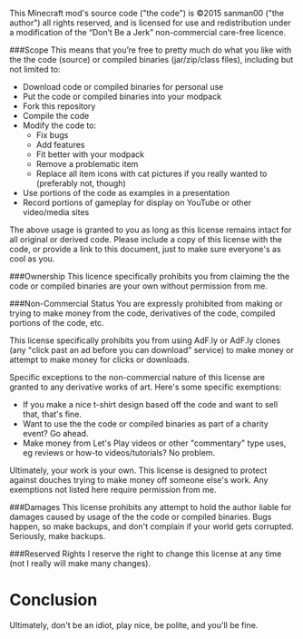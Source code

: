 This Minecraft mod's source code ("the code") is ©2015 sanman00 ("the author") all rights reserved, and is licensed for use and redistribution under a modification of the “Don’t Be a Jerk” non-commercial care-free licence.

###Scope
This means that you’re free to pretty much do what you like with the the code (source) or compiled binaries (jar/zip/class files), including but not limited to:
* Download code or compiled binaries for personal use
* Put the code or compiled binaries into your modpack
* Fork this repository
* Compile the code
* Modify the code to: 
  * Fix bugs 
  * Add features 
  * Fit better with your modpack
  * Remove a problematic item
  * Replace all item icons with cat pictures if you really wanted to (preferably not, though)
* Use portions of the code as examples in a presentation
* Record portions of gameplay for display on YouTube or other video/media sites

The above usage is granted to you as long as this license remains intact for all original or derived code. Please include a copy of this license with the code, or provide a link to this document, just to make sure everyone's as cool as you.

###Ownership
This licence specifically prohibits you from claiming the the code or compiled binaries are your own without permission from me. 

###Non-Commercial Status
You are expressly prohibited from making or trying to make money from the code, derivatives of the code, compiled portions of the code, etc.

This license specifically prohibits you from using AdF.ly or AdF.ly clones (any "click past an ad before you can download" service) to make money or attempt to make money for clicks or downloads.

Specific exceptions to the non-commercial nature of this license are granted to any derivative works of art. Here's some specific exemptions:
* If you make a nice t-shirt design based off the code and want to sell that, that's fine.
* Want to use the the code or compiled binaries as part of a charity event? Go ahead.
* Make money from Let's Play videos or other "commentary" type uses, eg reviews or how-to videos/tutorials? No problem.

Ultimately, your work is your own. This license is designed to protect against douches trying to make money off someone else's work. Any exemptions not listed here require permission from me.

###Damages
This license prohibits any attempt to hold the author liable for damages caused by usage of the the code or compiled binaries. Bugs happen, so make backups, and don't complain if your world gets corrupted. Seriously, make backups.

###Reserved Rights
I reserve the right to change this license at any time (not I really will make many changes).

Conclusion
====
Ultimately, don't be an idiot, play nice, be polite, and you'll be fine.
